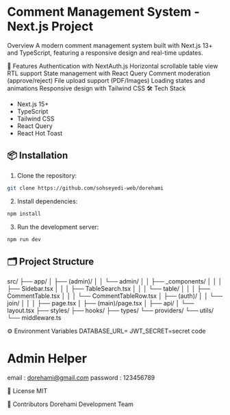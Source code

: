 # Comment Management System - Next.js Project

Overview
A modern comment management system built with Next.js 13+ and TypeScript, featuring a responsive design and real-time updates.

🚀 Features
Authentication with NextAuth.js
Horizontal scrollable table view
RTL support
State management with React Query
Comment moderation (approve/reject)
File upload support (PDF/Images)
Loading states and animations
Responsive design with Tailwind CSS
🛠️ Tech Stack

- Next.js 15+
- TypeScript
- Tailwind CSS
- React Query
- React Hot Toast

## 📦 Installation

1. Clone the repository:

```bash
git clone https://github.com/sohseyedi-web/dorehami
```

2. Install dependencies:

```bash
npm install
```

3. Run the development server:

```bash
npm run dev
```

## 🗂️ Project Structure

src/
├── app/
│ ├── (admin)/
│ │ └── admin/
│ │ ├── \_components/
│ │ │ ├── Sidebar.tsx
│ │ │ ├── TableSearch.tsx
│ │ │ └── table/
│ │ │ ├── CommentTable.tsx
│ │ │ └── CommentTableRow.tsx
│ ├── (auth)/
│ │ └── join/
│ │ │ ├── page.tsx
│ ├── (main)/page.tsx
│ ├── api/
│ └── layout.tsx
├── styles/
├── hooks/
├── types/
└── providers/
└── utils/
└── middleware.ts

⚙️ Environment Variables
DATABASE_URL=
JWT_SECRET=secret code

# Admin Helper

email : dorehami@gmail.com
password : 123456789

📝 License
MIT

👥 Contributors
Dorehami Development Team
